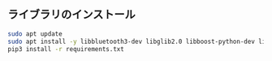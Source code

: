 ## ライブラリのインストール

```sh
sudo apt update
sudo apt install -y libbluetooth3-dev libglib2.0 libboost-python-dev libboost-thread-dev
pip3 install -r requirements.txt
```